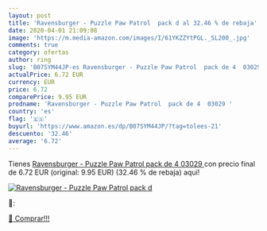```yaml
---
layout: post
title: 'Ravensburger - Puzzle Paw Patrol  pack d al 32.46 % de rebaja'
date: 2020-04-01 21:09:08
image: 'https://m.media-amazon.com/images/I/61YKZZYtPGL._SL200_.jpg'
comments: true
category: ofertas
author: ring
slug: 'B07SYM44JP-es Ravensburger - Puzzle Paw Patrol  pack de 4  03029 '
actualPrice: 6.72 EUR
currency: EUR
price: 6.72
comparePrice: 9.95 EUR
prodname: 'Ravensburger - Puzzle Paw Patrol  pack de 4  03029 '
country: 'es'
flag: '🇪🇸'
buyurl: 'https://www.amazon.es/dp/B07SYM44JP/?tag=tolees-21'
descuento: '32.46'
average: '6.72'
---
```


Tienes [Ravensburger - Puzzle Paw Patrol  pack de 4  03029 ](https://www.amazon.es/dp/B07SYM44JP/?tag=tolees-21) con precio final de  6.72 EUR (original: 9.95 EUR) (32.46 %  de rebaja) aqui!

[![Ravensburger - Puzzle Paw Patrol  pack d](https://m.media-amazon.com/images/I/61YKZZYtPGL._SL200_.jpg)](https://www.amazon.es/dp/B07SYM44JP/?tag=tolees-21)

🔎:


[🛒 Comprar!!!](https://www.amazon.es/dp/B07SYM44JP/?tag=tolees-21)
